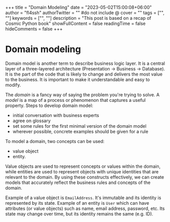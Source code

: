 +++
title = "Domain Modeling"
date = "2023-05-02T15:00:08+06:00"
author = "fl4ssh"
authorTwitter = "" #do not include @
cover = ""
tags = ["", ""]
keywords = ["", ""]
description = "This post is based on a recap of Cosmic Python book"
showFullContent = false
readingTime = false
hideComments = false
+++

# Domain modeling

Domain model is another term to describe business logic layer. It is a central layer of a three-layered architecture (Presentation -> Business -> Database). It is the part of the code that is likely to change and delivers the most value to the business. It is important to make it understandable and easy to modify.

The *domain* is a fancy way of saying the problem you're trying to solve.
A *model* is a map of a process or phenomenon that captures a useful property.
Steps to develop domain model:
 - initial conversation with business experts
 - agree on glossary
 - set some rules for the first minimal version of the domain model
 - wherever possible, concrete examples should be given for a rule

To model a domain, two concepts can be used: 
 - value object
 - entity. 

Value objects are used to represent concepts or values within the domain, while entities are used to represent objects with unique identities that are relevant to the domain. By using these constructs effectively, we can create models that accurately reflect the business rules and concepts of the domain. 

Example of a value object is `EmailAddress`. It's immutable and its identity is represented by its state. Example of an entity is `User` which can have attributes (or value objects) such as name, email address, password, etc. Its state may change over time, but its identity remains the same (e.g. ID).
